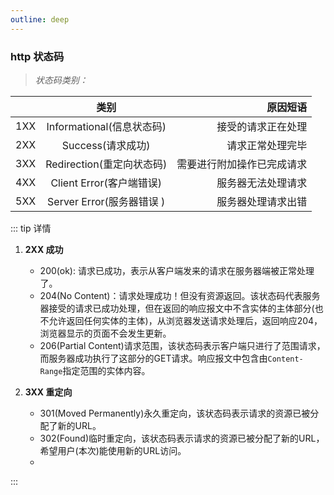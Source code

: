 ```yaml
---
outline: deep
---
```


### http 状态码

> _状态码类别：_

|     |           类别            |                   原因短语 |
| --- | :-----------------------: | -------------------------: |
| 1XX | Informational(信息状态码) |         接受的请求正在处理 |
| 2XX |     Success(请求成功)     |           请求正常处理完毕 |
| 3XX | Redirection(重定向状态码) | 需要进行附加操作已完成请求 |
| 4XX | Client Error(客户端错误)  |         服务器无法处理请求 |
| 5XX | Server Error(服务器错误 ) |         服务器处理请求出错 |

::: tip 详情

1. **2XX 成功**
    - 200(ok): 请求已成功，表示从客户端发来的请求在服务器端被正常处理了。
    - 204(No Content)：请求处理成功！但没有资源返回。该状态码代表服务器接受的请求已成功处理，但在返回的响应报文中不含实体的主体部分(也不允许返回任何实体的主体)，从浏览器发送请求处理后，返回响应204，浏览器显示的页面不会发生更新。
    - 206(Partial Content)请求范围，该状态码表示客户端只进行了范围请求，而服务器成功执行了这部分的GET请求。响应报文中包含由``Content-Range``指定范围的实体内容。

2. **3XX 重定向**

    - 301(Moved Permanently)永久重定向，该状态码表示请求的资源已被分配了新的URL。
    - 302(Found)临时重定向，该状态码表示请求的资源已被分配了新的URL，希望用户(本次)能使用新的URL访问。
    - 

:::
